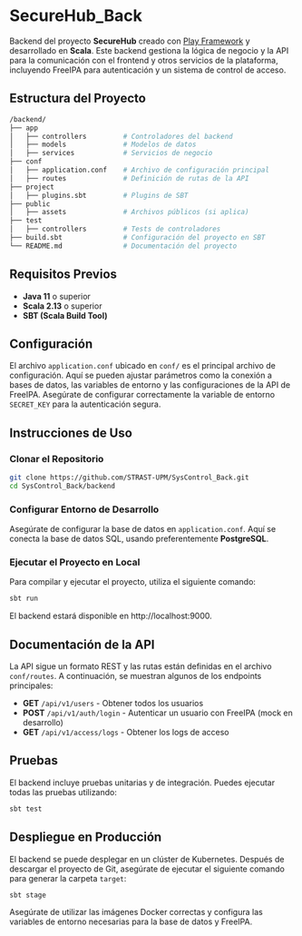 # SecureHub_Back

Backend del proyecto **SecureHub** creado con [Play Framework](https://www.playframework.com/) y desarrollado en **Scala**. Este backend gestiona la lógica de negocio y la API para la comunicación con el frontend y otros servicios de la plataforma, incluyendo FreeIPA para autenticación y un sistema de control de acceso.

## Estructura del Proyecto

```bash
/backend/
├── app
│   ├── controllers         # Controladores del backend
│   ├── models              # Modelos de datos
│   ├── services            # Servicios de negocio
├── conf
│   ├── application.conf    # Archivo de configuración principal
│   ├── routes              # Definición de rutas de la API
├── project
│   ├── plugins.sbt         # Plugins de SBT
├── public
│   ├── assets              # Archivos públicos (si aplica)
├── test
│   ├── controllers         # Tests de controladores
├── build.sbt               # Configuración del proyecto en SBT
└── README.md               # Documentación del proyecto
```

## Requisitos Previos

- **Java 11** o superior
- **Scala 2.13** o superior
- **SBT (Scala Build Tool)**

## Configuración

El archivo `application.conf` ubicado en `conf/` es el principal archivo de configuración. Aquí se pueden ajustar parámetros como la conexión a bases de datos, las variables de entorno y las configuraciones de la API de FreeIPA. Asegúrate de configurar correctamente la variable de entorno `SECRET_KEY` para la autenticación segura.

## Instrucciones de Uso

### Clonar el Repositorio

```bash
git clone https://github.com/STRAST-UPM/SysControl_Back.git
cd SysControl_Back/backend
```
### Configurar Entorno de Desarrollo

Asegúrate de configurar la base de datos en `application.conf`. Aquí se conecta la base de datos SQL, usando preferentemente **PostgreSQL**.

### Ejecutar el Proyecto en Local

Para compilar y ejecutar el proyecto, utiliza el siguiente comando:

```bash
sbt run
```
El backend estará disponible en http://localhost:9000.

## Documentación de la API

La API sigue un formato REST y las rutas están definidas en el archivo `conf/routes`. A continuación, se muestran algunos de los endpoints principales:

- **GET** `/api/v1/users` - Obtener todos los usuarios
- **POST** `/api/v1/auth/login` - Autenticar un usuario con FreeIPA (mock en desarrollo)
- **GET** `/api/v1/access/logs` - Obtener los logs de acceso

## Pruebas

El backend incluye pruebas unitarias y de integración. Puedes ejecutar todas las pruebas utilizando:

```bash
sbt test
```
## Despliegue en Producción

El backend se puede desplegar en un clúster de Kubernetes. Después de descargar el proyecto de Git, asegúrate de ejecutar el siguiente comando para generar la carpeta `target`:

```bash
sbt stage
```
Asegúrate de utilizar las imágenes Docker correctas y configura las variables de entorno necesarias para la base de datos y FreeIPA.

